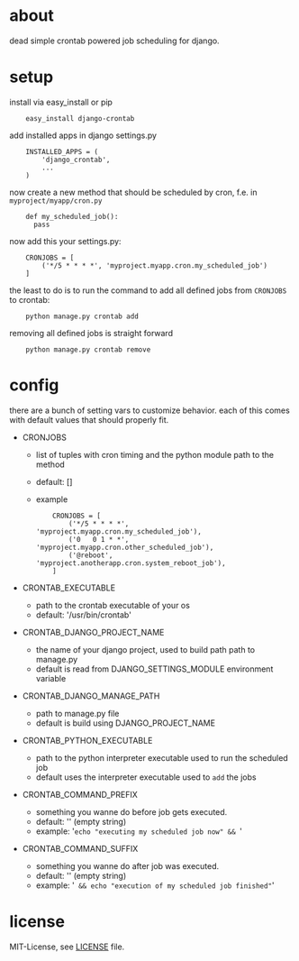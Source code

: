 # about
dead simple crontab powered job scheduling for django.

# setup
install via easy_install or pip

        easy_install django-crontab

add installed apps in django settings.py

        INSTALLED_APPS = (
            'django_crontab',
            ...
        )

now create a new method that should be scheduled by cron, f.e. in `myproject/myapp/cron.py`

        def my_scheduled_job():
          pass

now add this your settings.py:

        CRONJOBS = [
            ('*/5 * * * *', 'myproject.myapp.cron.my_scheduled_job')
        ]

the least to do is to run the command to add all defined jobs from `CRONJOBS` to crontab:

        python manage.py crontab add

removing all defined jobs is straight forward

        python manage.py crontab remove

# config
there are a bunch of setting vars to customize behavior. each of this comes with default values that should properly fit.

* CRONJOBS
  * list of tuples with cron timing and the python module path to the method
  * default: []
  * example
        
            CRONJOBS = [
                ('*/5 * * * *', 'myproject.myapp.cron.my_scheduled_job'),
                ('0   0 1 * *', 'myproject.myapp.cron.other_scheduled_job'),
                ('@reboot',     'myproject.anotherapp.cron.system_reboot_job'),
            ]

* CRONTAB\_EXECUTABLE
  * path to the crontab executable of your os
  * default: '/usr/bin/crontab'

* CRONTAB\_DJANGO\_PROJECT\_NAME
  * the name of your django project, used to build path path to manage.py
  * default is read from DJANGO_SETTINGS_MODULE environment variable 

* CRONTAB\_DJANGO\_MANAGE\_PATH
  * path to manage.py file
  * default is build using DJANGO\_PROJECT\_NAME

* CRONTAB\_PYTHON\_EXECUTABLE
  * path to the python interpreter executable used to run the scheduled job
  * default uses the interpreter executable used to `add` the jobs

* CRONTAB\_COMMAND\_PREFIX
  * something you wanne do before job gets executed.
  * default: '' (empty string) 
  * example: '`echo "executing my scheduled job now" && `'

* CRONTAB\_COMMAND\_SUFFIX
  * something you wanne do after job was executed.
  * default: '' (empty string) 
  * example: '` && echo "execution of my scheduled job finished"`'

# license
MIT-License, see [LICENSE](/kraiz/django-cronjobs/blob/master/LICENSE/) file.